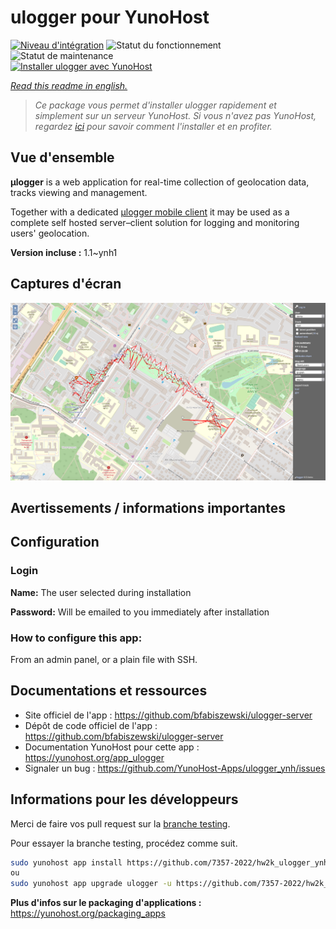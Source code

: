 <!--
N.B.: This README was automatically generated by https://github.com/YunoHost/apps/tree/master/tools/README-generator
It shall NOT be edited by hand.
-->

# ulogger pour YunoHost

[![Niveau d'intégration](https://dash.yunohost.org/integration/ulogger.svg)](https://dash.yunohost.org/appci/app/ulogger) ![Statut du fonctionnement](https://ci-apps.yunohost.org/ci/badges/ulogger.status.svg) ![Statut de maintenance](https://ci-apps.yunohost.org/ci/badges/ulogger.maintain.svg)  
[![Installer ulogger avec YunoHost](https://install-app.yunohost.org/install-with-yunohost.svg)](https://install-app.yunohost.org/?app=ulogger)

*[Read this readme in english.](./README.md)*

> *Ce package vous permet d'installer ulogger rapidement et simplement sur un serveur YunoHost.
Si vous n'avez pas YunoHost, regardez [ici](https://yunohost.org/#/install) pour savoir comment l'installer et en profiter.*

## Vue d'ensemble

**μlogger** is a web application for real-time collection of geolocation data, tracks viewing and management. 

Together with a dedicated [μlogger mobile client](https://github.com/bfabiszewski/ulogger-android
) it may be used as a complete self hosted server–client solution for logging and monitoring users' geolocation.


**Version incluse :** 1.1~ynh1

## Captures d'écran

![Capture d'écran de ulogger](./doc/screenshots/screenshot.png)

## Avertissements / informations importantes

## Configuration

### Login
**Name:** The user selected during installation

**Password:** Will be emailed to you immediately after installation

### How to configure this app: 
From an admin panel, or a plain file with SSH.

## Documentations et ressources

* Site officiel de l'app : <https://github.com/bfabiszewski/ulogger-server>
* Dépôt de code officiel de l'app : <https://github.com/bfabiszewski/ulogger-server>
* Documentation YunoHost pour cette app : <https://yunohost.org/app_ulogger>
* Signaler un bug : <https://github.com/YunoHost-Apps/ulogger_ynh/issues>

## Informations pour les développeurs

Merci de faire vos pull request sur la [branche testing](https://github.com/7357-2022/hw2k_ulogger_ynh/tree/testing).

Pour essayer la branche testing, procédez comme suit.

``` bash
sudo yunohost app install https://github.com/7357-2022/hw2k_ulogger_ynh/tree/testing --debug
ou
sudo yunohost app upgrade ulogger -u https://github.com/7357-2022/hw2k_ulogger_ynh/tree/testing --debug
```

**Plus d'infos sur le packaging d'applications :** <https://yunohost.org/packaging_apps>
